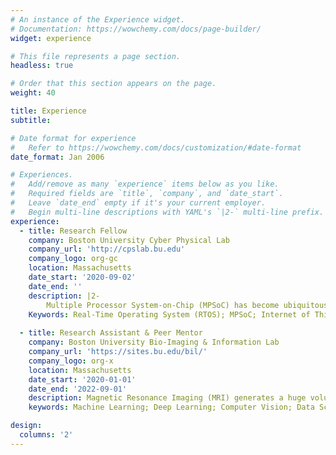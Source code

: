 ```yaml
---
# An instance of the Experience widget.
# Documentation: https://wowchemy.com/docs/page-builder/
widget: experience

# This file represents a page section.
headless: true

# Order that this section appears on the page.
weight: 40

title: Experience
subtitle:

# Date format for experience
#   Refer to https://wowchemy.com/docs/customization/#date-format
date_format: Jan 2006

# Experiences.
#   Add/remove as many `experience` items below as you like.
#   Required fields are `title`, `company`, and `date_start`.
#   Leave `date_end` empty if it's your current employer.
#   Begin multi-line descriptions with YAML's `|2-` multi-line prefix.
experience:
  - title: Research Fellow
    company: Boston University Cyber Physical Lab
    company_url: 'http://cpslab.bu.edu'
    company_logo: org-gc
    location: Massachusetts
    date_start: '2020-09-02'
    date_end: ''
    description: |2-
        Multiple Processor System-on-Chip (MPSoC) has become ubiquitous. Albeit powerful, the complex interaction between various components pose a threat to tasks that require strict timeliness behaviors (a.k.a hard real-time tasks). The timeliness has to be met to prevent distrastrous consequences. For example, the deployment of the safety air bag on cars has to be just in time. Too late or too early would invalid such systems. In fact, hard real-time tasks exist for many industries, automotive, avionic, home appliances, medical, telecommunication, aerospace and military applications. Our vision is to develop a system capable of being self-aware of the time progress of running applications, so that regulation strategies can be effective applied dynamically, to truly unleash the power of modern computing platforms. 
    Keywords: Real-Time Operating System (RTOS); MPSoC; Internet of Things (IoT)
        
  - title: Research Assistant & Peer Mentor
    company: Boston University Bio-Imaging & Information Lab
    company_url: 'https://sites.bu.edu/bil/'
    company_logo: org-x
    location: Massachusetts
    date_start: '2020-01-01'
    date_end: '2022-09-01'
    description: Magnetic Resonance Imaging (MRI) generates a huge volume of data reflecting brain structure. I worked closely with the research group, and developed various machine learning frameworks to analyze the data. I also mentored other undergraduates who take an interest in both machine learning and brain imaging. 
    keywords: Machine Learning; Deep Learning; Computer Vision; Data Science; Optimization; MRI; Brain Imaging

design:
  columns: '2'
---
```


